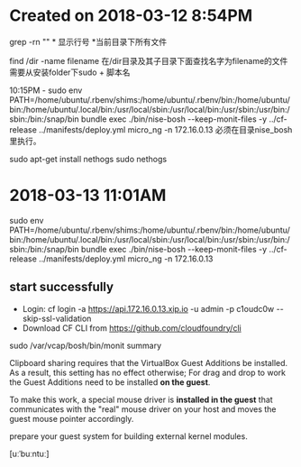 # Created on 2018-03-12 8:54PM

grep -rn "" * 显示行号 *当前目录下所有文件

find /dir -name filename  在/dir目录及其子目录下面查找名字为filename的文件
需要从安装folder下sudo + 脚本名

10:15PM - sudo env PATH=/home/ubuntu/.rbenv/shims:/home/ubuntu/.rbenv/bin:/home/ubuntu/bin:/home/ubuntu/.local/bin:/usr/local/sbin:/usr/local/bin:/usr/sbin:/usr/bin:/sbin:/bin:/snap/bin bundle exec ./bin/nise-bosh --keep-monit-files -y ../cf-release ../manifests/deploy.yml micro_ng -n 172.16.0.13 必须在目录nise_bosh里执行。

sudo apt-get install nethogs
sudo nethogs

# 2018-03-13 11:01AM
sudo env PATH=/home/ubuntu/.rbenv/shims:/home/ubuntu/.rbenv/bin:/home/ubuntu/bin:/home/ubuntu/.local/bin:/usr/local/sbin:/usr/local/bin:/usr/sbin:/usr/bin:/sbin:/bin:/snap/bin bundle exec ./bin/nise-bosh --keep-monit-files -y ../cf-release ../manifests/deploy.yml micro_ng -n 172.16.0.13

## start successfully

* Login: cf login -a https://api.172.16.0.13.xip.io -u admin -p c1oudc0w --skip-ssl-validation
* Download CF CLI from https://github.com/cloudfoundry/cli

sudo /var/vcap/bosh/bin/monit summary

Clipboard sharing requires that the VirtualBox Guest Additions be installed. As a result, this setting has no effect otherwise;
For drag and drop to work the Guest Additions need to be installed **on the guest**.

To make this work, a special mouse driver is **installed in the guest** that communicates with the "real" mouse driver on your host and moves the guest mouse pointer accordingly.

prepare your guest system for building external kernel modules.

[uːˈbuːntuː] 
